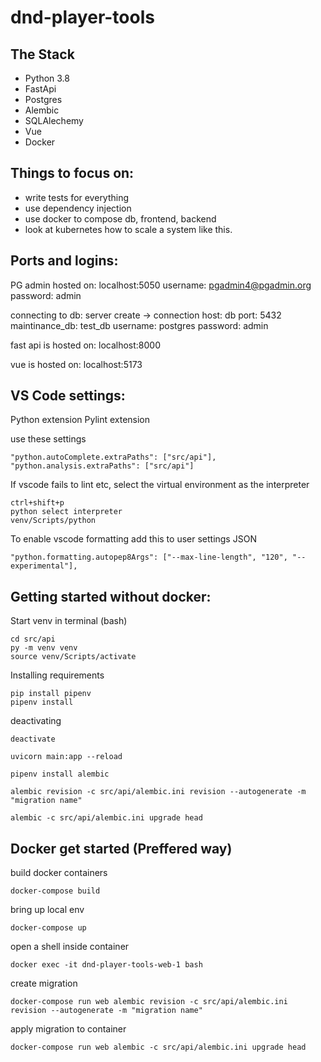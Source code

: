 # dnd-player-tools

## The Stack

- Python 3.8
- FastApi
- Postgres
- Alembic
- SQLAlechemy
- Vue
- Docker

## Things to focus on:

- write tests for everything
- use dependency injection
- use docker to compose db, frontend, backend
- look at kubernetes how to scale a system like this.

## Ports and logins:

PG admin hosted on:
localhost:5050
username: pgadmin4@pgadmin.org
password: admin

connecting to db:
server create -> connection
host: db
port: 5432
maintinance_db: test_db
username: postgres
password: admin

fast api is hosted on:
localhost:8000

vue is hosted on:
localhost:5173

## VS Code settings:

Python extension
Pylint extension

use these settings

```
"python.autoComplete.extraPaths": ["src/api"],
"python.analysis.extraPaths": ["src/api"]
```

If vscode fails to lint etc, select the virtual environment as the interpreter

```
ctrl+shift+p
python select interpreter
venv/Scripts/python
```

To enable vscode formatting add this to user settings JSON

```
"python.formatting.autopep8Args": ["--max-line-length", "120", "--experimental"],
```

## Getting started without docker:

Start venv in terminal (bash)

```
cd src/api
py -m venv venv
source venv/Scripts/activate
```

Installing requirements

```
pip install pipenv
pipenv install
```

deactivating

```
deactivate
```

```
uvicorn main:app --reload
```

```
pipenv install alembic
```

```
alembic revision -c src/api/alembic.ini revision --autogenerate -m "migration name"
```

```
alembic -c src/api/alembic.ini upgrade head
```

## Docker get started (Preffered way)

build docker containers

```
docker-compose build

```

bring up local env

```
docker-compose up

```

open a shell inside container

```
docker exec -it dnd-player-tools-web-1 bash
```

create migration

```
docker-compose run web alembic revision -c src/api/alembic.ini revision --autogenerate -m "migration name"

```

apply migration to container

```
docker-compose run web alembic -c src/api/alembic.ini upgrade head

```

